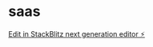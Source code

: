 # saas

[Edit in StackBlitz next generation editor ⚡️](https://stackblitz.com/~/github.com/Oummas/saas)